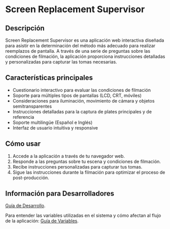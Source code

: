 # Screen Replacement Supervisor

## Descripción

Screen Replacement Supervisor es una aplicación web interactiva diseñada para asistir en la determinación del método más adecuado para realizar reemplazos de pantalla.
A través de una serie de preguntas sobre las condiciones de filmación, la aplicación proporciona instrucciones detalladas y personalizadas para capturar las tomas necesarias.

## Características principales

- Cuestionario interactivo para evaluar las condiciones de filmación
- Soporte para múltiples tipos de pantallas (LCD, CRT, móviles)
- Consideraciones para iluminación, movimiento de cámara y objetos semitransparentes
- Instrucciones detalladas para la captura de plates principales y de referencia
- Soporte multilingüe (Español e Inglés)
- Interfaz de usuario intuitiva y responsive

## Cómo usar

1. Accede a la aplicación a través de tu navegador web.
2. Responde a las preguntas sobre tu escena y condiciones de filmación.
3. Recibe instrucciones personalizadas para capturar tus tomas.
4. Sigue las instrucciones durante la filmación para optimizar el proceso de post-producción.

## Información para Desarrolladores

[Guía de Desarrollo](DEVELOPMENT.md).

Para entender las variables utilizadas en el sistema y cómo afectan al flujo de la aplicación: [Guía de Variables](VARIABLES.md).
